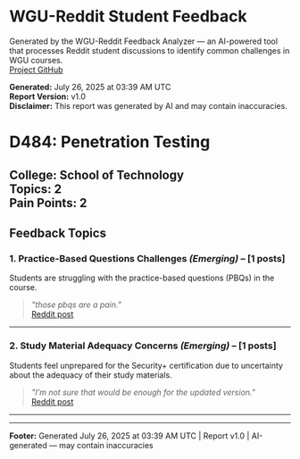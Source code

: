 # WGU-Reddit Student Feedback

Generated by the WGU-Reddit Feedback Analyzer — an AI-powered tool that processes Reddit student discussions to identify common challenges in WGU courses.  
[Project GitHub](https://wgudataninja.github.io/wgu-reddit-monitoring-pipeline/)

**Generated:** July 26, 2025 at 03:39 AM UTC  
**Report Version:** v1.0  
**Disclaimer:** This report was generated by AI and may contain inaccuracies.  
# D484: Penetration Testing
**College:** School of Technology  
**Topics:** 2  
**Pain Points:** 2  
---
## Feedback Topics
### 1. Practice-Based Questions Challenges _(Emerging)_ – [1 posts]
Students are struggling with the practice-based questions (PBQs) in the course.  
> _"those pbqs are a pain."_  
> [Reddit post](https://reddit.com/comments/1fsl8e3)  
---
### 2. Study Material Adequacy Concerns _(Emerging)_ – [1 posts]
Students feel unprepared for the Security+ certification due to uncertainty about the adequacy of their study materials.  
> _"I’m not sure that would be enough for the updated version."_  
> [Reddit post](https://reddit.com/comments/1fsl8e3)  
---
---
**Footer:** Generated July 26, 2025 at 03:39 AM UTC | Report v1.0 | AI-generated — may contain inaccuracies  